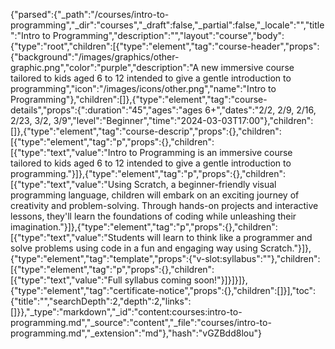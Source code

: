 {"parsed":{"_path":"/courses/intro-to-programming","_dir":"courses","_draft":false,"_partial":false,"_locale":"","title":"Intro to Programming","description":"","layout":"course","body":{"type":"root","children":[{"type":"element","tag":"course-header","props":{"background":"/images/graphics/other-graphic.png","color":"purple","description":"A new immersive course tailored to kids aged 6 to 12 intended to give a gentle introduction to programming","icon":"/images/icons/other.png","name":"Intro to Programming"},"children":[]},{"type":"element","tag":"course-details","props":{":duration":"45","ages":"ages 6+","dates":"2/2, 2/9, 2/16, 2/23, 3/2, 3/9","level":"Beginner","time":"2024-03-03T17:00"},"children":[]},{"type":"element","tag":"course-descrip","props":{},"children":[{"type":"element","tag":"p","props":{},"children":[{"type":"text","value":"Intro to Programming is an immersive course tailored to kids aged 6 to 12 intended to give a gentle introduction to programming."}]},{"type":"element","tag":"p","props":{},"children":[{"type":"text","value":"Using Scratch, a beginner-friendly visual programming language, children will embark on an exciting journey of creativity and problem-solving. Through hands-on projects and interactive lessons, they'll learn the foundations of coding while unleashing their imagination."}]},{"type":"element","tag":"p","props":{},"children":[{"type":"text","value":"Students will learn to think like a programmer and solve problems using code in a fun and engaging way using Scratch."}]},{"type":"element","tag":"template","props":{"v-slot:syllabus":""},"children":[{"type":"element","tag":"p","props":{},"children":[{"type":"text","value":"Full syllabus coming soon!"}]}]}]},{"type":"element","tag":"certificate-notice","props":{},"children":[]}],"toc":{"title":"","searchDepth":2,"depth":2,"links":[]}},"_type":"markdown","_id":"content:courses:intro-to-programming.md","_source":"content","_file":"courses/intro-to-programming.md","_extension":"md"},"hash":"vGZBdd8lou"}